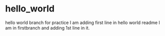 # hello_world
hello world branch for practice
I am adding first line in hello world readme
I am in firstbranch and adding 1st line in it.
